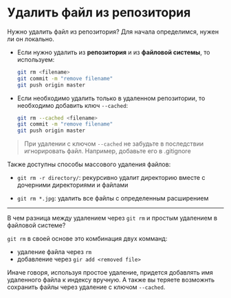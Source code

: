 # Удалить файл из репозитория

Нужно удалить файл из репозитория? Для начала определимся, нужен ли он локально. 

- Если нужно удалить из **репозитория** и из **файловой системы**, то используем:

    ```bash
    git rm <filename>
    git commit -m "remove filename"
    git push origin master
    ```

- Если необходимо удалить только в удаленном репозитории, то необходимо добавить ключ ```--cached```:
    ```bash
    git rm --cached <filename>
    git commit -m "remove filename"
    git push origin master
    ```
> При удалении с ключом ```--cached``` не забудьте в последствии игнорировать файл. Например, добавьте его в .gitignore

Также доступны способы массового удаления файлов:

- `git rm -r directory/`: рекурсивно удалит директорию вместе с дочерними директориями и файлами

- `git rm *.jpg`: удалить все файлы с определенным расширением

---

В чем разница между удалением через `git rm` и простым удалением в файловой системе?

`git rm` в своей основе это комбинация двух комманд:
- удаление файла через `rm`
- добавление через `gir add <removed file>`

Иначе говоря, используя простое удаление, придется добавлять имя удаленного файла к индексу вручную. А также вы теряете возможнть сохранить файлы через удаление с ключом `--cached`.